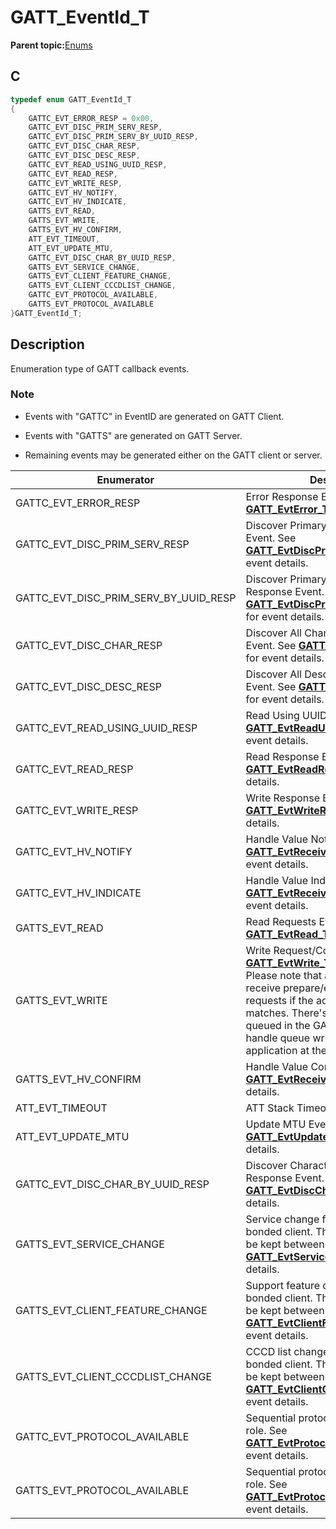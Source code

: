 # GATT\_EventId\_T

**Parent topic:**[Enums](GUID-2B55C883-C711-4385-97CC-6AAD2846F47B.md)

## C

```c
typedef enum GATT_EventId_T
{
    GATTC_EVT_ERROR_RESP = 0x00,
    GATTC_EVT_DISC_PRIM_SERV_RESP,
    GATTC_EVT_DISC_PRIM_SERV_BY_UUID_RESP,
    GATTC_EVT_DISC_CHAR_RESP,
    GATTC_EVT_DISC_DESC_RESP,
    GATTC_EVT_READ_USING_UUID_RESP,
    GATTC_EVT_READ_RESP,
    GATTC_EVT_WRITE_RESP,
    GATTC_EVT_HV_NOTIFY,
    GATTC_EVT_HV_INDICATE,
    GATTS_EVT_READ,
    GATTS_EVT_WRITE,
    GATTS_EVT_HV_CONFIRM,
    ATT_EVT_TIMEOUT,
    ATT_EVT_UPDATE_MTU,
    GATTC_EVT_DISC_CHAR_BY_UUID_RESP,
    GATTS_EVT_SERVICE_CHANGE,
    GATTS_EVT_CLIENT_FEATURE_CHANGE,
    GATTS_EVT_CLIENT_CCCDLIST_CHANGE,
    GATTC_EVT_PROTOCOL_AVAILABLE,
    GATTS_EVT_PROTOCOL_AVAILABLE
}GATT_EventId_T;
```

## Description

Enumeration type of GATT callback events.

### Note

-   Events with "GATTC" in EventID are generated on GATT Client.

-   Events with "GATTS" are generated on GATT Server.

-   Remaining events may be generated either on the GATT client or server.


|Enumerator|Description|
|----------|-----------|
|GATTC\_EVT\_ERROR\_RESP|Error Response Event. See **[GATT\_EvtError\_T](GUID-DB2A97D3-6D82-4E96-9B90-D6954203405E.md)** for event details.|
|GATTC\_EVT\_DISC\_PRIM\_SERV\_RESP|Discover Primary Services Response Event. See **[GATT\_EvtDiscPrimServResp\_T](GUID-575E8FAF-F4CB-421B-B3B2-7FCFDBC0C76C.md)** for event details.|
|GATTC\_EVT\_DISC\_PRIM\_SERV\_BY\_UUID\_RESP|Discover Primary Services By UUID Response Event. See **[GATT\_EvtDiscPrimServByUuidResp\_T](GUID-1E8F3C7E-026E-4CCD-BFCD-DC99ADBB12D2.md)** for event details.|
|GATTC\_EVT\_DISC\_CHAR\_RESP|Discover All Characteristics Response Event. See **[GATT\_EvtDiscCharResp\_T](GUID-760F1BD1-79F3-4B6A-8D69-014AF388CABA.md)** for event details.|
|GATTC\_EVT\_DISC\_DESC\_RESP|Discover All Descriptors Response Event. See **[GATT\_EvtDiscDescResp\_T](GUID-BCB5F15D-9C2E-400D-B5F3-2B1542AD2153.md)** for event details.|
|GATTC\_EVT\_READ\_USING\_UUID\_RESP|Read Using UUID Response Event. See **[GATT\_EvtReadUsingUuidResp\_T](GUID-A0F42189-6882-4045-B384-7FBD2B14458F.md)** for event details.|
|GATTC\_EVT\_READ\_RESP|Read Response Event. See **[GATT\_EvtReadResp\_T](GUID-E48B51DA-4FFD-4AE6-8F03-080379D19D93.md)** for event details.|
|GATTC\_EVT\_WRITE\_RESP|Write Response Event. See **[GATT\_EvtWriteResp\_T](GUID-D538A5DA-CD81-463E-9F1A-C824165226F7.md)** for event details.|
|GATTC\_EVT\_HV\_NOTIFY|Handle Value Notification Event. See **[GATT\_EvtReceiveHandleValue\_T](GUID-F0D72116-E51B-4514-9398-72B95370C283.md)** for event details.|
|GATTC\_EVT\_HV\_INDICATE|Handle Value Indication Event. See **[GATT\_EvtReceiveHandleValue\_T](GUID-F0D72116-E51B-4514-9398-72B95370C283.md)** for event details.|
|GATTS\_EVT\_READ|Read Requests Event. See **[GATT\_EvtRead\_T](GUID-FCCBC381-8923-4822-928B-A54B109BA0BA.md)** for event details.|
|GATTS\_EVT\_WRITE|Write Request/Command Event. See **[GATT\_EvtWrite\_T](GUID-05B681F6-B354-40C7-874A-2BF12EDCE725.md)** for event details. Please note that application will receive prepare/execute write requests if the additional condition matches. There's no queue writes queued in the GATT. GATT cannot handle queue writes both in stack and application at the same time.|
|GATTS\_EVT\_HV\_CONFIRM|Handle Value Confirmation Event. See **[GATT\_EvtReceiveCfm\_T](GUID-F21C0A43-7CA8-47ED-BE24-78E51C8EFA06.md)** for event details.|
|ATT\_EVT\_TIMEOUT|ATT Stack Timeout Event.|
|ATT\_EVT\_UPDATE\_MTU|Update MTU Event. See **[GATT\_EvtUpdateMtu\_T](GUID-7929592C-13C8-45B9-8198-E3606D539E88.md)** for event details.|
|GATTC\_EVT\_DISC\_CHAR\_BY\_UUID\_RESP|Discover Characteristics By UUID Response Event. See **[GATT\_EvtDiscCharResp\_T](GUID-760F1BD1-79F3-4B6A-8D69-014AF388CABA.md)** for event details.|
|GATTS\_EVT\_SERVICE\_CHANGE|Service change for the specific bonded client. The information must be kept between connection. See **[GATT\_EvtServiceChange\_T](GUID-18F8F054-27A7-4B66-A6D5-2588E086E901.md)** for event details.|
|GATTS\_EVT\_CLIENT\_FEATURE\_CHANGE|Support feature change for a specific bonded client. The information must be kept between connection. See **[GATT\_EvtClientFeatureChange\_T](GUID-5770A032-5C05-4593-951A-682DF783223A.md)** for event details.|
|GATTS\_EVT\_CLIENT\_CCCDLIST\_CHANGE|CCCD list change for a specific bonded client. The information must be kept between connection. See **[GATT\_EvtClientCccdListChange\_T](GUID-BDF09F41-242A-4901-893B-F43D0FEEE5A1.md)** for event details.|
|GATTC\_EVT\_PROTOCOL\_AVAILABLE|Sequential protocol available in client role. See **[GATT\_EvtProtocolAvailable\_T](GUID-1BA26AB0-1AC9-4D2F-A763-D5AEA6B04C89.md)** for event details.|
|GATTS\_EVT\_PROTOCOL\_AVAILABLE|Sequential protocol available in server role. See **[GATT\_EvtProtocolAvailable\_T](GUID-1BA26AB0-1AC9-4D2F-A763-D5AEA6B04C89.md)** for event details.|


